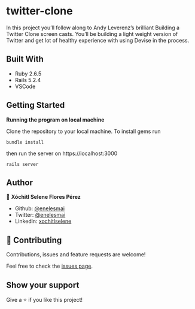# twitter-clone

In this project you’ll follow along to Andy Leverenz’s brilliant Building a Twitter Clone screen casts. You’ll be building a light weight version of Twitter and get lot of healthy experience with using Devise in the process.


## Built With

* Ruby 2.6.5
* Rails 5.2.4
* VSCode


## Getting Started

**Running the program on local machine**

Clone the repository to your local machine.
To install gems run

    bundle install
       
then run the server on https://localhost:3000

    rails server 



## Author

👤 **Xóchitl Selene Flores Pérez**

- Github: [@enelesmai](https://github.com/enelesmai)
- Twitter: [@enelesmai](https://twitter.com/enelesmai)
- Linkedin: [xochitlselene](https://linkedin.com/in/xochitlselene)


## 🤝 Contributing

Contributions, issues and feature requests are welcome!

Feel free to check the [issues page](issues/).


## Show your support

Give a ⭐️ if you like this project!
